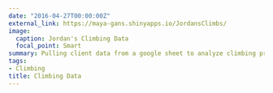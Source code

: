 ```yaml
---
date: "2016-04-27T00:00:00Z"
external_link: https://maya-gans.shinyapps.io/JordansClimbs/
image:
  caption: Jordan's Climbing Data
  focal_point: Smart
summary: Pulling client data from a google sheet to analyze climbing progress within an interactive dashboard.
tags:
- Climbing
title: Climbing Data
---
```

